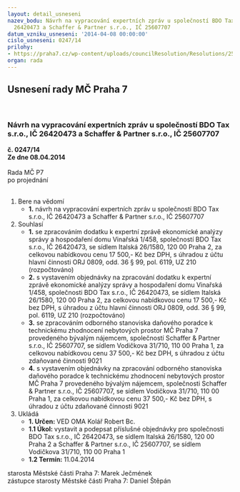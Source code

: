 ```yaml
---
layout: detail_usneseni
nazev_bodu: Návrh na vypracování expertních zpráv u společností BDO Tax s.r.o., IČ
  26420473 a Schaffer & Partner s.r.o., IČ 25607707
datum_vzniku_usneseni: '2014-04-08 00:00:00'
cislo_usneseni: 0247/14
prilohy:
- https://praha7.cz/wp-content/uploads/councilResolution/Resolutions/25134/17-14-priloha_3_bdoschaf14.doc
organ: rada
---
```

<div id="ucUsn_pList" class="usn">
	<span><h2>Usnesení rady MČ Praha 7 </h2>
<br></span><div class="standBody">
<span><h3>Návrh na vypracování expertních zpráv u společností BDO Tax s.r.o., IČ 26420473 a Schaffer &amp; Partner s.r.o., IČ 25607707</h3></span><div class="center">
		<strong>č. 0247/14</strong><br>
	</div>
<div class="center">
		<strong>Ze dne 08.04.2014</strong><br><br>
	</div>Rada MČ P7<br> po projednání<br><br><ol>
<li>Bere na vědomí<ul><li>
<strong>1.</strong> návrh na vypracování expertních zpráv u společností BDO Tax s.r.o., IČ 26420473 a Schaffer &amp; Partner s.r.o., IČ 25607707</li></ul>
</li>
<li>Souhlasí<ul>
<li>
<strong>1.</strong> se zpracováním dodatku k expertní zprávě ekonomické analýzy správy a hospodaření domu Vinařská 1/458, společností BDO Tax s.r.o., IČ 26420473, se sídlem Italská 26/1580, 120 00  Praha 2, za celkovou nabídkovou cenu 17 500,- Kč bez DPH, s úhradou z účtu hlavní činnosti ORJ 0809, odd. 36 § 99,  pol. 6119, UZ 210 (rozpočtováno)</li>
<li>
<strong>2.</strong> s vystavením objednávky na zpracování dodatku k expertní zprávě ekonomické analýzy správy a hospodaření domu Vinařská 1/458, společnosti BDO Tax s.r.o., IČ 26420473, se sídlem Italská 26/1580, 120 00  Praha 2, za celkovou nabídkovou cenu 17 500,- Kč bez DPH, s úhradou z účtu hlavní činnosti ORJ 0809, odd. 36 § 99,  pol. 6119, UZ 210 (rozpočtováno)</li>
<li>
<strong>3.</strong> se zpracováním odborného stanoviska daňového poradce k technickému zhodnocení nebytových prostor MČ Praha 7 provedeného bývalým nájemcem, společností Schaffer &amp; Partner s.r.o., IČ 25607707, se sídlem Vodičkova 31/710, 110 00 Praha 1, za celkovou nabídkovou cenu 37 500,- Kč bez DPH, s úhradou z účtu zdaňované činnosti 9021</li>
<li>
<strong>4.</strong> s vystavením objednávky na zpracování odborného stanoviska daňového poradce k technickému zhodnocení nebytových prostor MČ Praha 7 provedeného bývalým nájemcem, společnosti Schaffer &amp; Partner s.r.o., IČ 25607707, se sídlem Vodičkova 31/710, 110 00 Praha 1, za celkovou nabídkovou cenu 37 500,- Kč bez DPH, s úhradou z účtu zdaňované činnosti 9021 </li>
</ul>
</li>
<li>Ukládá<ul>
<li>
<strong>1. Určen: </strong>VED OMA Kolář Robert Bc.</li>
<li>
<strong>1.1 Úkol: </strong>vystavit a podepsat příslušné objednávky pro společnosti BDO Tax s.r.o., IČ 26420473, se sídlem Italská 26/1580, 120 00  Praha 2 a Schaffer &amp; Partner s.r.o., IČ 25607707, se sídlem Vodičkova 31/710, 110 00 Praha 1</li>
<li>
<strong>1.2 Termín: </strong>11.04.2014</li>
</ul>
</li>
</ol>starosta Městské části Praha 7: Marek Ječmének<br>zástupce starosty Městské části Praha 7: Daniel Štěpán 
</div>
</div>